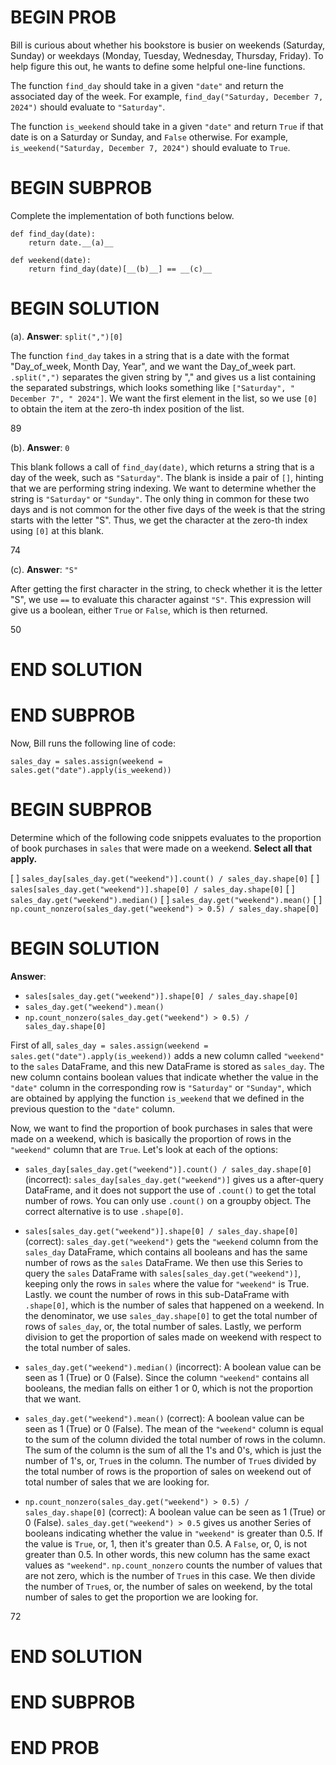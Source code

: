 # BEGIN PROB

Bill is curious about whether his bookstore is busier on weekends
(Saturday, Sunday) or weekdays (Monday, Tuesday, Wednesday, Thursday,
Friday). To help figure this out, he wants to define some helpful
one-line functions.

The function `find_day` should take in a given `"date"` and return the
associated day of the week. For example,
`find_day("Saturday, December 7, 2024")` should evaluate to
`"Saturday"`.

The function `is_weekend` should take in a given `"date"` and return
`True` if that date is on a Saturday or Sunday, and `False` otherwise.
For example, `is_weekend("Saturday, December 7, 2024")` should evaluate
to `True`.

# BEGIN SUBPROB

Complete the implementation of both functions below.

    def find_day(date):
        return date.__(a)__

    def weekend(date):
        return find_day(date)[__(b)__] == __(c)__

# BEGIN SOLUTION

(a). **Answer**: `split(",")[0]`

The function `find_day` takes in a string that is a date with the format "Day_of_week, Month Day, Year", and we want the Day_of_week part. `.split(",")` separates the given string by "," and gives us a list containing the separated substrings, which looks something like `["Saturday", " December 7", " 2024"]`. We want the first element in the list, so we use `[0]` to obtain the item at the zero-th index position of the list.

<average>89</average>

(b). **Answer**: `0`

This blank follows a call of `find_day(date)`, which returns a string that is a day of the week, such as `"Saturday"`. The blank is inside a pair of `[]`, hinting that we are performing string indexing. We want to determine whether the string is `"Saturday"` or `"Sunday"`. The only thing in common for these two days and is not common for the other five days of the week is that the string starts with the letter "S". Thus, we get the character at the zero-th index using `[0]` at this blank.

<average>74</average>

(c). **Answer**: `"S"`

After getting the first character in the string, to check whether it is the letter "S", we use `==` to evaluate this character against `"S"`. This expression will give us a boolean, either `True` or `False`, which is then returned.

<average>50</average>

# END SOLUTION

# END SUBPROB

Now, Bill runs the following line of code:

    sales_day = sales.assign(weekend = sales.get("date").apply(is_weekend))

# BEGIN SUBPROB

Determine which of the following code snippets evaluates to the
proportion of book purchases in `sales` that were made on a weekend.
**Select all that apply.**

[ ] `sales_day[sales_day.get("weekend")].count() / sales_day.shape[0]`
[ ] `sales[sales_day.get("weekend")].shape[0] / sales_day.shape[0]`
[ ] `sales_day.get("weekend").median()`
[ ] `sales_day.get("weekend").mean()`
[ ] `np.count_nonzero(sales_day.get("weekend") > 0.5) / sales_day.shape[0]`

# BEGIN SOLUTION

**Answer**: 

- `sales[sales_day.get("weekend")].shape[0] / sales_day.shape[0]`
- `sales_day.get("weekend").mean()`
- `np.count_nonzero(sales_day.get("weekend") > 0.5) / sales_day.shape[0]`

First of all, `sales_day = sales.assign(weekend = sales.get("date").apply(is_weekend))` adds a new column called `"weekend"` to the `sales` DataFrame, and this new DataFrame is stored as `sales_day`. The new column contains boolean values that indicate whether the value in the `"date"` column in the corresponding row is `"Saturday"` or `"Sunday"`, which are obtained by applying the function `is_weekend` that we defined in the previous question to the `"date"` column.

Now, we want to find the proportion of book purchases in sales that were made on a weekend, which is basically the proportion of rows in the `"weekend"` column that are `True`. Let's look at each of the options:

- `sales_day[sales_day.get("weekend")].count() / sales_day.shape[0]` (incorrect): `sales_day[sales_day.get("weekend")]` gives us a after-query DataFrame, and it does not support the use of `.count()` to get the total number of rows. You can only use `.count()` on a groupby object. The correct alternative is to use `.shape[0]`.

- `sales[sales_day.get("weekend")].shape[0] / sales_day.shape[0]` (correct): `sales_day.get("weekend")` gets the `"weekend` column from the `sales_day` DataFrame, which contains all booleans and has the same number of rows as the `sales` DataFrame. We then use this Series to query the `sales` DataFrame with `sales[sales_day.get("weekend")]`, keeping only the rows in `sales` where the value for `"weekend"` is True. Lastly. we count the number of rows in this sub-DataFrame with `.shape[0]`, which is the number of sales that happened on a weekend. In the denominator, we use `sales_day.shape[0]` to get the total number of rows of `sales_day`, or, the total number of sales. Lastly, we perform division to get the proportion of sales made on weekend with respect to the total number of sales. 

- `sales_day.get("weekend").median()` (incorrect): A boolean value can be seen as 1 (True) or 0 (False). Since the column `"weekend"` contains all booleans, the median falls on either 1 or 0, which is not the proportion that we want.

- `sales_day.get("weekend").mean()` (correct): A boolean value can be seen as 1 (True) or 0 (False). The mean of the `"weekend"` column is equal to the sum of the column divided the total number of rows in the column. The sum of the column is the sum of all the 1's and 0's, which is just the number of 1's, or, `True`s in the column. The number of `True`s divided by the total number of rows is the proportion of sales on weekend out of total number of sales that we are looking for.

- `np.count_nonzero(sales_day.get("weekend") > 0.5) / sales_day.shape[0]` (correct): A boolean value can be seen as 1 (True) or 0 (False). `sales_day.get("weekend") > 0.5` gives us another Series of booleans indicating whether the value in `"weekend"` is greater than 0.5. If the value is `True`, or, 1, then it's greater than 0.5. A `False`, or, 0, is not greater than 0.5. In other words, this new column has the same exact values as `"weekend"`. `np.count_nonzero` counts the number of values that are not zero, which is the number of `True`s in this case. We then divide the number of `True`s, or, the number of sales on weekend, by the total number of sales to get the proportion we are looking for.

<average>72</average>

# END SOLUTION

# END SUBPROB

# END PROB